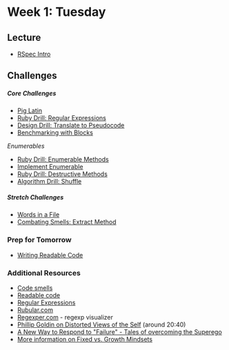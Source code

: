# Week 1:  Tuesday

## Lecture
- [RSpec Intro](../resources/lectures.md#rspec-basics)

## Challenges

##### Core Challenges

- [Pig Latin](../../../../pig-latin-challenge)
- [Ruby Drill: Regular Expressions](../../../../ruby-drill-regular-expressions-challenge)
- [Design Drill: Translate to Pseudocode](../../../../design-drill-translate-to-pseudocode-challenge)
- [Benchmarking with Blocks](../../../../simple-benchmarking-with-blocks-challenge)

*Enumerables*  
- [Ruby Drill: Enumerable Methods](../../../../ruby-drill-enumerable-methods-challenge)
- [Implement Enumerable](../../../../implement-enumerable-challenge-experiment)
- [Ruby Drill: Destructive Methods](../../../../ruby-drill-destructive-methods-challenge)
- [Algorithm Drill: Shuffle](../../../../algorithm-drill-shuffle-challenge)

##### Stretch Challenges
- [Words in a File](../../../../words-in-a-file-challenge)
- [Combating Smells: Extract Method](../../../../combating-smells-extract-method-challenge)

### Prep for Tomorrow
- [Writing Readable Code](../readings/writing-readable-code/README.md)

### Additional Resources
- [Code smells](https://gist.github.com/alycit/8cecbd9d69e5d0f0be22)
- [Readable code](https://gist.github.com/openspectrum/1fc609849ee747e333a1)
- [Regular Expressions](https://gist.github.com/openspectrum/395b89258d2234762b63)
- [Rubular.com](http://rubular.com/)
- [Regexper.com](http://www.regexper.com/) - regexp visualizer
- [Phillip Goldin on Distorted Views of the Self](http://www.youtube.com/watch?v=bKtBxxR0JRM#t=1243) (around 20:40)
- [A New Way to Respond to "Failure" - Tales of overcoming the Superego](http://www.youtube.com/watch?v=_tjYoKCBYag)
- [More information on Fixed vs. Growth Mindsets](http://michaelgr.com/2007/04/15/fixed-mindset-vs-growth-mindset-which-one-are-you/)
